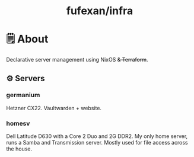 <h1 align="center">fufexan/infra</h1>

# 🗒 About

Declarative server management using NixOS ~~& Terraform~~.

## ⚙️ Servers

### germanium

Hetzner CX22. Vaultwarden + website.

### homesv

Dell Latitude D630 with a Core 2 Duo and 2G DDR2. My only home server, runs a
Samba and Transmission server. Mostly used for file access across the house.
